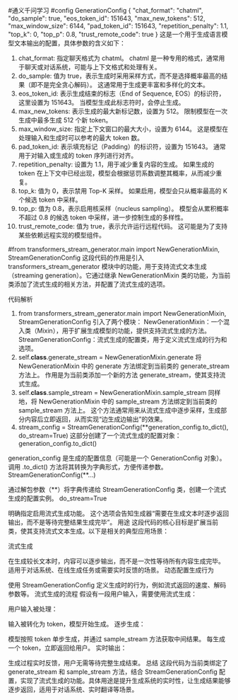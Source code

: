 #通义千问学习
#config
GenerationConfig {
  "chat_format": "chatml",
  "do_sample": true,
  "eos_token_id": 151643,
  "max_new_tokens": 512,
  "max_window_size": 6144,
  "pad_token_id": 151643,
  "repetition_penalty": 1.1,
  "top_k": 0,
  "top_p": 0.8,
  "trust_remote_code": true
}
这是一个用于生成语言模型文本输出的配置，具体参数的含义如下：
1. chat_format:
指定聊天格式为 chatml。
chatml 是一种专用的格式，通常用于聊天或对话系统，可能与上下文格式和处理有关。
2. do_sample:
值为 true，表示生成时采用采样方式，而不是选择概率最高的结果（即不是完全贪心解码）。
这通常用于生成更丰富和多样化的文本。
3. eos_token_id:
表示生成结束的标志（End of Sequence, EOS）的标识符，这里设置为 151643。
当模型生成此标志符时，会停止生成。
4. max_new_tokens:
表示生成的最大新标记数，设置为 512。
限制模型在一次生成中最多生成 512 个新 token。
5. max_window_size:
指定上下文窗口的最大大小，设置为 6144。
这是模型在处理输入和生成时可以参考的最大 token 数。
6. pad_token_id:
表示填充标记（Padding）的标识符，设置为 151643。
通常用于对输入或生成的 token 序列进行对齐。
7. repetition_penalty:
设置为 1.1，用于减少重复内容的生成。
如果生成的 token 在上下文中已经出现，模型会根据惩罚系数调整其概率，从而减少重复。
8. top_k:
值为 0，表示禁用 Top-K 采样。
如果启用，模型会只从概率最高的 K 个候选 token 中采样。
9. top_p:
值为 0.8，表示启用核采样（nucleus sampling）。
模型会从累积概率不超过 0.8 的候选 token 中采样，进一步控制生成的多样性。
10. trust_remote_code:
值为 true，表示允许运行远程代码。
这可能是为了支持某些依赖远程实现的模型组件。

#from transformers_stream_generator.main import NewGenerationMixin, StreamGenerationConfig
这段代码的作用是引入 transformers_stream_generator 模块中的功能，用于支持流式文本生成（streaming generation）。它通过继承 NewGenerationMixin 类的功能，为当前类添加了流式生成的相关方法，并配置了流式生成的选项。

代码解析
1. from transformers_stream_generator.main import NewGenerationMixin, StreamGenerationConfig
引入了两个模块：
NewGenerationMixin：一个混入类（Mixin），用于扩展生成模型的功能，提供支持流式生成的方法。
StreamGenerationConfig：流式生成的配置类，用于定义流式生成的行为和选项。
2. self.__class__.generate_stream = NewGenerationMixin.generate
将 NewGenerationMixin 中的 generate 方法绑定到当前类的 generate_stream 方法上。
作用是为当前类添加一个新的方法 generate_stream，使其支持流式生成。
3. self.__class__.sample_stream = NewGenerationMixin.sample_stream
同样地，将 NewGenerationMixin 中的 sample_stream 方法绑定到当前类的 sample_stream 方法上。
这个方法通常用来从流式生成中逐步采样，生成部分内容后立即返回，从而实现“边生成边输出”的效果。
4. stream_config = StreamGenerationConfig(**generation_config.to_dict(), do_stream=True)
这部分创建了一个流式生成的配置对象：
generation_config.to_dict()

generation_config 是生成的配置信息（可能是一个 GenerationConfig 对象）。
调用 .to_dict() 方法将其转换为字典形式，方便传递参数。
StreamGenerationConfig(**...)

通过解包参数（**）将字典传递给 StreamGenerationConfig 类，创建一个流式生成的配置实例。
do_stream=True

明确指定启用流式生成功能。
这个选项会告知生成器“需要在生成文本时逐步返回输出，而不是等待完整结果生成完毕”。
用途
这段代码的核心目标是扩展当前类，使其支持流式文本生成。以下是相关的典型应用场景：

流式生成

在生成较长文本时，内容可以逐步输出，而不是一次性等待所有内容生成完毕。
适用于对话系统、在线生成任务或需要实时反馈的场景。
动态配置生成行为

使用 StreamGenerationConfig 定义生成时的行为，例如流式返回的速度、解码参数等。
流式生成的流程
假设有一段用户输入，需要使用流式生成：

用户输入被处理：

输入被转化为 token，模型开始生成。
逐步生成：

模型按照 token 单步生成，并通过 sample_stream 方法获取中间结果。
每生成一个 token，立即返回给用户。
实时输出：

生成过程实时反馈，用户无需等待完整生成结束。
总结
这段代码为当前类绑定了 generate_stream 和 sample_stream 方法，结合 StreamGenerationConfig 配置，实现了流式生成的功能。具体用途是提升生成系统的实时性，让生成结果能够逐步返回，适用于对话系统、实时翻译等场景。
